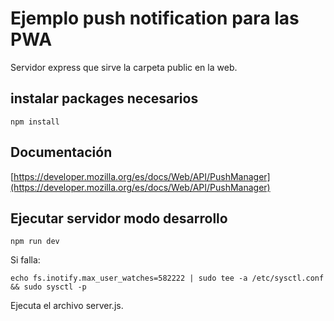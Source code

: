 # Ejemplo push notification para las PWA

Servidor express que sirve la carpeta public en la web. 

## instalar packages necesarios

```
npm install
```

## Documentación

[https://developer.mozilla.org/es/docs/Web/API/PushManager](https://developer.mozilla.org/es/docs/Web/API/PushManager)

## Ejecutar  servidor modo desarrollo

```
npm run dev
```

Si falla:
```
echo fs.inotify.max_user_watches=582222 | sudo tee -a /etc/sysctl.conf && sudo sysctl -p
```

Ejecuta el archivo server.js.


